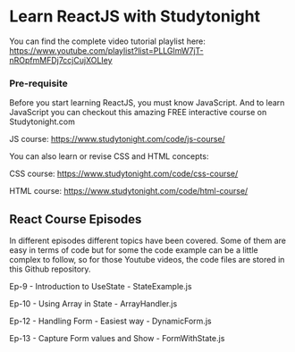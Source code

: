 # Learn ReactJS with Studytonight

You can find the complete video tutorial playlist here: https://www.youtube.com/playlist?list=PLLGlmW7jT-nROpfmMFDj7ccjCujXOLIey

### Pre-requisite

Before you start learning ReactJS, you must know JavaScript. And to learn JavaScript you can checkout this amazing FREE interactive course on Studytonight.com

JS course: https://www.studytonight.com/code/js-course/

You can also learn or revise CSS and HTML concepts:

CSS course: https://www.studytonight.com/code/css-course/

HTML course: https://www.studytonight.com/code/html-course/
## React Course Episodes

In different episodes different topics have been covered. Some of them are easy in terms of code but for some the code example can be a little complex to follow, so for those Youtube videos, the code files are stored in this Github repository.

Ep-9 - Introduction to UseState - StateExample.js

Ep-10 - Using Array in State - ArrayHandler.js

Ep-12 - Handling Form - Easiest way - DynamicForm.js

Ep-13 - Capture Form values and Show - FormWithState.js



